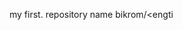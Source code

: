 my first. repository
name bikrom/<engti
<!---
Bikrom11/Bikrom11 is a ✨ special ✨ repository because its `README.md` (this file) appears on your GitHub profile.
You can click the Preview link to take a look at your changes.
--->
